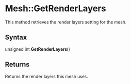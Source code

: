 # Mesh::GetRenderLayers

This method retrieves the render layers setting for the mesh.

## Syntax

unsigned int **GetRenderLayers**()

## Returns

Returns the render layers this mesh uses.
